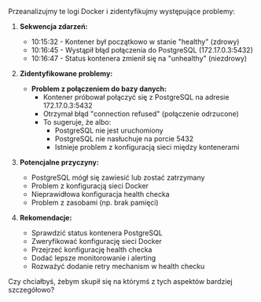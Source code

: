Przeanalizujmy te logi Docker i zidentyfikujmy występujące problemy:

1. **Sekwencja zdarzeń:**
   - 10:15:32 - Kontener był początkowo w stanie "healthy" (zdrowy)
   - 10:16:45 - Wystąpił błąd połączenia do PostgreSQL (172.17.0.3:5432)
   - 10:16:47 - Status kontenera zmienił się na "unhealthy" (niezdrowy)

2. **Zidentyfikowane problemy:**
   - **Problem z połączeniem do bazy danych:**
     - Kontener próbował połączyć się z PostgreSQL na adresie 172.17.0.3:5432
     - Otrzymał błąd "connection refused" (połączenie odrzucone)
     - To sugeruje, że albo:
       - PostgreSQL nie jest uruchomiony
       - PostgreSQL nie nasłuchuje na porcie 5432
       - Istnieje problem z konfiguracją sieci między kontenerami

3. **Potencjalne przyczyny:**
   - PostgreSQL mógł się zawiesić lub zostać zatrzymany
   - Problem z konfiguracją sieci Docker
   - Nieprawidłowa konfiguracja health checka
   - Problem z zasobami (np. brak pamięci)

4. **Rekomendacje:**
   - Sprawdzić status kontenera PostgreSQL
   - Zweryfikować konfigurację sieci Docker
   - Przejrzeć konfigurację health checka
   - Dodać lepsze monitorowanie i alerting
   - Rozważyć dodanie retry mechanism w health checku

Czy chciałbyś, żebym skupił się na którymś z tych aspektów bardziej szczegółowo?

